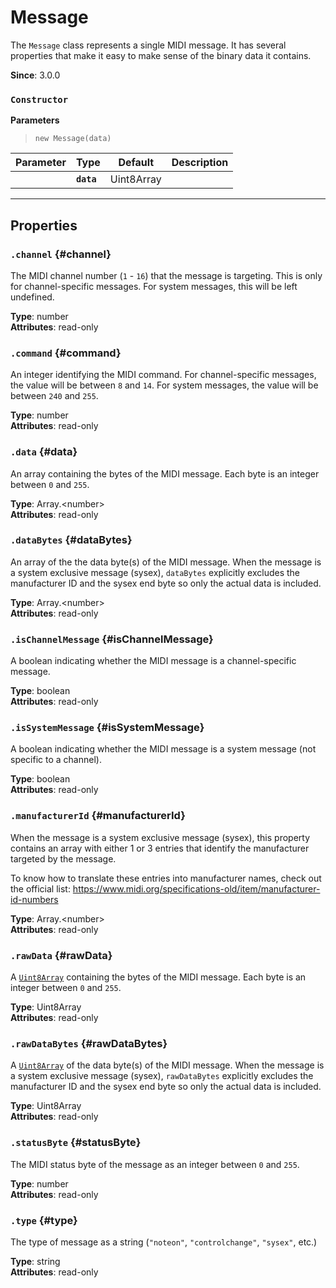 
# Message

The `Message` class represents a single MIDI message. It has several properties that make it
easy to make sense of the binary data it contains.

**Since**: 3.0.0



### `Constructor`


  **Parameters**

  > `new Message(data)`

  <div class="parameter-table-container">

  | Parameter    | Type         | Default      | Description  |
  | ------------ | ------------ | ------------ | ------------ |
    |**`data`** | Uint8Array<br /> ||The raw data of the MIDI message as a [`Uint8Array`](https://developer.mozilla.org/en-US/docs/Web/JavaScript/Reference/Global_Objects/Uint8Array) of integers between `0` and `255`.|

  </div>



***

## Properties

### `.channel` {#channel}


The MIDI channel number (`1` - `16`) that the message is targeting. This is only for
channel-specific messages. For system messages, this will be left undefined.

**Type**: number<br />
**Attributes**: read-only<br />


### `.command` {#command}


An integer identifying the MIDI command. For channel-specific messages, the value will be
between `8` and `14`. For system messages, the value will be between `240` and `255`.

**Type**: number<br />
**Attributes**: read-only<br />


### `.data` {#data}


An array containing the bytes of the MIDI message. Each byte is an integer between `0` and
`255`.

**Type**: Array.&lt;number&gt;<br />
**Attributes**: read-only<br />


### `.dataBytes` {#dataBytes}


An array of the the data byte(s) of the MIDI message. When the message is a system exclusive
message (sysex), `dataBytes` explicitly excludes the manufacturer ID and the sysex end
byte so only the actual data is included.

**Type**: Array.&lt;number&gt;<br />
**Attributes**: read-only<br />


### `.isChannelMessage` {#isChannelMessage}


A boolean indicating whether the MIDI message is a channel-specific message.

**Type**: boolean<br />
**Attributes**: read-only<br />


### `.isSystemMessage` {#isSystemMessage}


A boolean indicating whether the MIDI message is a system message (not specific to a
channel).

**Type**: boolean<br />
**Attributes**: read-only<br />


### `.manufacturerId` {#manufacturerId}


When the message is a system exclusive message (sysex), this property contains an array with
either 1 or 3 entries that identify the manufacturer targeted by the message.

To know how to translate these entries into manufacturer names, check out the official list:
https://www.midi.org/specifications-old/item/manufacturer-id-numbers

**Type**: Array.&lt;number&gt;<br />
**Attributes**: read-only<br />


### `.rawData` {#rawData}


A
[`Uint8Array`](https://developer.mozilla.org/en-US/docs/Web/JavaScript/Reference/Global_Objects/Uint8Array)
containing the bytes of the MIDI message. Each byte is an integer between `0` and `255`.

**Type**: Uint8Array<br />
**Attributes**: read-only<br />


### `.rawDataBytes` {#rawDataBytes}


A
[`Uint8Array`](https://developer.mozilla.org/en-US/docs/Web/JavaScript/Reference/Global_Objects/Uint8Array)
of the data byte(s) of the MIDI message. When the message is a system exclusive message
(sysex), `rawDataBytes` explicitly excludes the manufacturer ID and the sysex end byte so
only the actual data is included.

**Type**: Uint8Array<br />
**Attributes**: read-only<br />


### `.statusByte` {#statusByte}


The MIDI status byte of the message as an integer between `0` and `255`.

**Type**: number<br />
**Attributes**: read-only<br />


### `.type` {#type}


The type of message as a string (`"noteon"`, `"controlchange"`, `"sysex"`, etc.)

**Type**: string<br />
**Attributes**: read-only<br />



